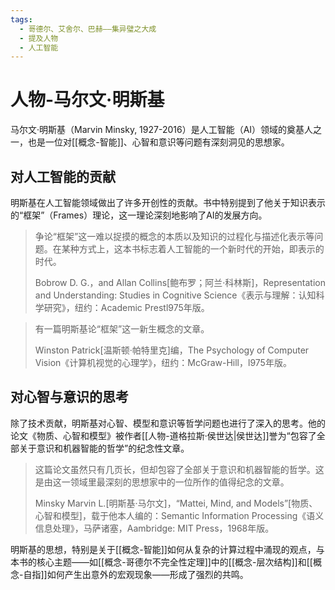 ```yaml
---
tags:
  - 哥德尔、艾舍尔、巴赫——集异璧之大成
  - 提及人物
  - 人工智能
---
```


# 人物-马尔文·明斯基

马尔文·明斯基（Marvin Minsky, 1927-2016）是人工智能（AI）领域的奠基人之一，也是一位对[[概念-智能]]、心智和意识等问题有深刻洞见的思想家。

## 对人工智能的贡献

明斯基在人工智能领域做出了许多开创性的贡献。书中特别提到了他关于知识表示的“框架”（Frames）理论，这一理论深刻地影响了AI的发展方向。

> 争论“框架”这一难以捉摸的概念的本质以及知识的过程化与描述化表示等问题。在某种方式上，这本书标志着人工智能的一个新时代的开始，即表示的时代。
> 
> Bobrow D. G.，and Allan Collins\[鲍布罗；阿兰·科林斯\]，Representation and Understanding: Studies in Cognitive Science《表示与理解：认知科学研究》，纽约：Academic Prestl975年版。

> 有一篇明斯基论“框架”这一新生概念的文章。
> 
> Winston Patrick\[温斯顿·帕特里克\]编，The Psychology of Computer Vision《计算机视觉的心理学》，纽约：McGraw-Hill，l975年版。

## 对心智与意识的思考

除了技术贡献，明斯基对心智、模型和意识等哲学问题也进行了深入的思考。他的论文《物质、心智和模型》被作者[[人物-道格拉斯·侯世达|侯世达]]誉为“包容了全部关于意识和机器智能的哲学”的纪念性文章。

> 这篇论文虽然只有几页长，但却包容了全部关于意识和机器智能的哲学。这是由这一领域里最深刻的思想家中的一位所作的值得纪念的文章。
> 
> Minsky Marvin L.\[明斯基·马尔文\]，“Mattei, Mind, and Models”\[物质、心智和模型\]，载于他本人编的：Semantic Information Processing《语义信息处理》，马萨诸塞，Aambridge: MIT Press，1968年版。

明斯基的思想，特别是关于[[概念-智能]]如何从复杂的计算过程中涌现的观点，与本书的核心主题——如[[概念-哥德尔不完全性定理]]中的[[概念-层次结构]]和[[概念-自指]]如何产生出意外的宏观现象——形成了强烈的共鸣。
